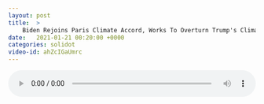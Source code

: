 ```yaml
---
layout: post
title:  >
    Biden Rejoins Paris Climate Accord, Works To Overturn Trump's Climate Policies
date:   2021-01-21 00:20:00 +0000
categories: solidot
video-id: ahZcIGaUmrc
---
```


<audio src="/assets/3e5e86cfbfb61b02b55c1d18259b4a73.mp3" style="width: 100%;" controls></audio>


